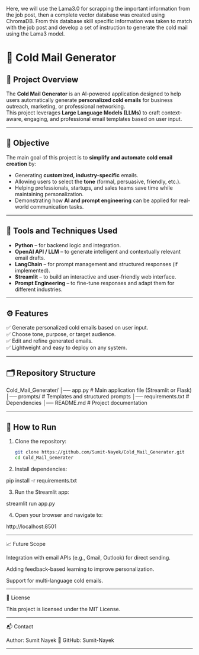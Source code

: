 
Here, we will use the Lama3.0 for scrapping the important information from the job post, then a complete vector database was created using ChromaDB. From this database skill specific information was taken to match with the job post and develop a set of instruction to generate the cold mail using the Lama3 model.

# 📧 Cold Mail Generator

## 📌 Project Overview
The **Cold Mail Generator** is an AI-powered application designed to help users automatically generate **personalized cold emails** for business outreach, marketing, or professional networking.  
This project leverages **Large Language Models (LLMs)** to craft context-aware, engaging, and professional email templates based on user input.

---

## 🎯 Objective
The main goal of this project is to **simplify and automate cold email creation** by:
- Generating **customized, industry-specific** emails.
- Allowing users to select the **tone** (formal, persuasive, friendly, etc.).
- Helping professionals, startups, and sales teams save time while maintaining personalization.
- Demonstrating how **AI and prompt engineering** can be applied for real-world communication tasks.

---

## 🧠 Tools and Techniques Used
- **Python** – for backend logic and integration.  
- **OpenAI API / LLM** – to generate intelligent and contextually relevant email drafts.  
- **LangChain** – for prompt management and structured responses (if implemented).  
- **Streamlit** – to build an interactive and user-friendly web interface.  
- **Prompt Engineering** – to fine-tune responses and adapt them for different industries.  

---

## ⚙️ Features
✅ Generate personalized cold emails based on user input.  
✅ Choose tone, purpose, or target audience.  
✅ Edit and refine generated emails.  
✅ Lightweight and easy to deploy on any system.  

---

## 🗂️ Repository Structure

Cold_Mail_Generater/ │── app.py                # Main application file (Streamlit or Flask) │── prompts/              # Templates and structured prompts │── requirements.txt      # Dependencies │── README.md             # Project documentation

---

## 🚀 How to Run

1. Clone the repository:
   ```bash
   git clone https://github.com/Sumit-Nayek/Cold_Mail_Generater.git
   cd Cold_Mail_Generater

2. Install dependencies:

pip install -r requirements.txt


3. Run the Streamlit app:

streamlit run app.py


4. Open your browser and navigate to:

http://localhost:8501




---

📈 Future Scope

Integration with email APIs (e.g., Gmail, Outlook) for direct sending.

Adding feedback-based learning to improve personalization.

Support for multi-language cold emails.



---

📜 License

This project is licensed under the MIT License.


---

📬 Contact

Author: Sumit Nayek
🔗 GitHub: Sumit-Nayek

---


